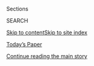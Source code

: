 <div id="app">

<div>

<div class="NYTAppHideMasthead css-1r6wvpq e1suatyy0">

<div class="section css-ui9rw0 e1suatyy2">

<div class="css-eph4ug er09x8g0">

<div class="css-6n7j50">

</div>

<span class="css-1dv1kvn">Sections</span>

<div class="css-10488qs">

<span class="css-1dv1kvn">SEARCH</span>

</div>

[Skip to content](#site-content)[Skip to site
index](#site-index)

</div>

<div class="css-10698na e1huz5gh0">

</div>

</div>

<div id="masthead-bar-one" class="section hasLinks css-15hmgas e1csuq9d3">

<div class="css-uqyvli e1csuq9d0">

</div>

<div class="css-1uqjmks e1csuq9d1">

</div>

<div class="css-9e9ivx">

[](https://myaccount.nytimes3xbfgragh.onion/auth/login?response_type=cookie&client_id=vi)

</div>

<div class="css-1bvtpon e1csuq9d2">

[Today’s Paper](https://www.nytimes3xbfgragh.onion/section/todayspaper)

</div>

</div>

</div>

</div>

<div data-aria-hidden="false">

<div id="site-content" data-role="main">

<div id="top-wrapper" class="css-15p45cc eaca97t0" type="top">

<div id="top-slug" class="css-19x0jxb eaca97t1" hidden="">

Advertisement

</div>

[Continue reading the main
story](#after-top)

<div class="ad top-wrapper" style="text-align:center;height:100%;display:block;min-height:90px">

<div id="top" class="place-ad" data-position="top" data-size-key="top">

</div>

</div>

<div id="after-top">

</div>

</div>

<div id="byline" class="section css-15h4p1b e9abtgs0">

<div class="css-1j21atc e1svk9qx1">

<div class="css-nfcc9b e1svk9qx3">

<div class="css-cnx41t">

![Portrait of Jeffery C.
Mays](https://static01.graylady3jvrrxbe.onion/images/2018/07/18/multimedia/author-jeffery-c-mays/author-jeffery-c-mays-thumbLarge.png)

</div>

<div class="css-vl9dhg e1svk9qx5">

<div class="css-1nrhkj6 e1svk9qx6">

# Jeffery C. Mays

</div>

## <span></span>

Jeffery C. Mays is a reporter on the Metro Desk who covers politics with
a focus on New York City Hall. A native of Brooklyn, he is a graduate of
Columbia University.

</div>

</div>

</div>

<div>

<div id="mid1-wrapper" class="css-1mn4oms eaca97t0" type="rank">

<div id="mid1-slug" class="css-1tag3rd eaca97t1">

Advertisement

</div>

[Continue reading the main
story](#after-mid1)

<div id="mid1" class="ad mid1-wrapper" style="text-align:center;height:100%;display:block">

</div>

<div id="after-mid1">

</div>

</div>

</div>

<div class="css-185go5a e1o5byef0">

<div class="css-15cbhtu">

  - [Latest](#stream-panel)
  - <span class="css-6n7j50">Search</span>
    <div class="control">
    <div class="label-container css-1dv1kvn">
    Search
    </div>
    <div class="css-wm4t3d">
    **<span id="clear-search-input" class="css-1dv1kvn">Clear this text
    input</span>
    </div>
    </div>
    <span class="css-1iovbfw"></span>

<div id="stream-panel" class="section css-8msx5b e1jz0cab1">

<div class="css-13mho3u">

1.  
    
    <div class="css-1cp3ece">
    
    <div class="css-1l4spti">
    
    [](/2020/07/17/nyregion/phase-4-nyc-reopen.html)
    
    <div class="css-79elbk">
    
    ![](https://static01.graylady3jvrrxbe.onion/images/2020/07/17/nyregion/17nyvirus-phase4/17nyvirus-phase4-thumbWide-v2.jpg?quality=75&auto=webp&disable=upscale)
    
    </div>
    
    ## New York City Eases Into Phase 4 of Reopening, but Indoor Limits Remain
    
    Monday brings a new stage of activity to the city, allowing some
    places to reopen outdoors, while many activities inside, like
    restaurant dining, will still be forbidden.
    
    <div class="css-1nqbnmb ea5icrr0">
    
    By <span class="css-1n7hynb">Luis Ferré-Sadurní <span>and</span>
    Jeffery C.
    Mays</span>
    
    </div>
    
    </div>
    
    <div class="css-1lc2l26 e1xfvim33">
    
    </div>
    
    </div>

2.  
    
    <div class="css-1cp3ece">
    
    <div class="css-1l4spti">
    
    [](/2020/07/16/nyregion/aoc-billionaires-tax.html)
    
    <div class="css-79elbk">
    
    ![](https://static01.graylady3jvrrxbe.onion/images/2020/07/16/nyregion/16aoc-billionairetax/16aoc-billionairetax-thumbWide.jpg?quality=75&auto=webp&disable=upscale)
    
    </div>
    
    ## Ocasio-Cortez Pushes Cuomo to Back Billionaires’ Tax
    
    Progressives want the tax to help New Yorkers hurt by the virus, but
    the governor says it could drive high earners out of state and
    damage the tax base.
    
    <div class="css-1nqbnmb ea5icrr0">
    
    By <span class="css-1n7hynb">Jeffery C. Mays <span>and</span> Jesse
    McKinley</span>
    
    </div>
    
    </div>
    
    <div class="css-1lc2l26 e1xfvim33">
    
    </div>
    
    </div>

3.  
    
    <div class="css-1cp3ece">
    
    <div class="css-1l4spti">
    
    [](/2020/06/30/nyregion/nypd-budget.html)
    
    <div class="css-79elbk">
    
    ![](https://static01.graylady3jvrrxbe.onion/images/2020/07/30/nyregion/30nycbudgetNEW2/30nycbudgetNEW2-thumbWide.jpg?quality=75&auto=webp&disable=upscale)
    
    </div>
    
    ## Nearly $1 Billion Is Shifted From Police in Budget That Pleases No One
    
    “We can’t allow folks from outside our community to lecture us about
    Black lives,” said a member of the New York City Council, opposing
    the N.Y.P.D. cuts.
    
    <div class="css-1nqbnmb ea5icrr0">
    
    By <span class="css-1n7hynb">Dana Rubinstein <span>and</span>
    Jeffery C.
    Mays</span>
    
    </div>
    
    </div>
    
    <div class="css-1lc2l26 e1xfvim33">
    
    </div>
    
    </div>

4.  
    
    <div class="css-1cp3ece">
    
    <div class="css-1l4spti">
    
    [](/2020/06/30/nyregion/ny-house-primaries.html)
    
    <div class="css-79elbk">
    
    ![](https://static01.graylady3jvrrxbe.onion/images/2020/06/29/nyregion/00nyinsurgents1/00nyinsurgents1-thumbWide-v2.jpg?quality=75&auto=webp&disable=upscale)
    
    </div>
    
    ## Insurgent Wave in New York Pushes Old Guard Democrats Aside
    
    Three insurgent candidates were poised to win their congressional
    primaries in New York, hinting at a broad directional change for the
    party.
    
    <div class="css-1nqbnmb ea5icrr0">
    
    By <span class="css-1n7hynb">Jeffery C. Mays <span>and</span> Luis
    Ferré-Sadurní</span>
    
    </div>
    
    </div>
    
    <div class="css-1lc2l26 e1xfvim33">
    
    </div>
    
    </div>

5.  
    
    <div class="css-1cp3ece">
    
    <div class="css-1l4spti">
    
    [](/2020/06/29/nyregion/nyc-budget-police.html)
    
    <div class="css-79elbk">
    
    ![](https://static01.graylady3jvrrxbe.onion/images/2020/06/29/nyregion/00nycbudget1/00nycbudget1-thumbWide.jpg?quality=75&auto=webp&disable=upscale)
    
    </div>
    
    ## De Blasio and Council, Facing Fiscal Crisis Over Virus, Agree on Budget With Big Cuts
    
    The mayor and City Council pared $1 billion in funding for the
    Police Department, but nearly half of that would come from budgetary
    sleight of hand.
    
    <div class="css-1nqbnmb ea5icrr0">
    
    By <span class="css-1n7hynb">Dana Rubinstein <span>and</span>
    Jeffery C.
    Mays</span>
    
    </div>
    
    </div>
    
    <div class="css-1lc2l26 e1xfvim33">
    
    </div>
    
    </div>

6.  
    
    <div class="css-1cp3ece">
    
    <div class="css-1l4spti">
    
    [](/2020/06/23/nyregion/voting-nyc-primary.html)
    
    <div class="css-79elbk">
    
    ![](https://static01.graylady3jvrrxbe.onion/images/2020/06/23/nyregion/23nyvoting01/23nyvoting01-thumbWide.jpg?quality=75&auto=webp&disable=upscale)
    
    </div>
    
    ## Primary Voters in New York City Face Scattered Problems
    
    New Yorkers cast their votes in a number of contested congressional
    primaries in the city’s first election during the coronavirus
    pandemic.
    
    <div class="css-1nqbnmb ea5icrr0">
    
    By <span class="css-1n7hynb">Jeffery C.
    Mays</span>
    
    </div>
    
    </div>
    
    <div class="css-1lc2l26 e1xfvim33">
    
    </div>
    
    </div>

7.  
    
    <div class="css-1cp3ece">
    
    <div class="css-1l4spti">
    
    [](/2020/06/20/nyregion/house-primaries-clarke-maloney-ny.html)
    
    <div class="css-79elbk">
    
    ![](https://static01.graylady3jvrrxbe.onion/images/2020/06/20/nyregion/20nyprimary-incumbents/20nyprimary-incumbents-thumbWide.jpg?quality=75&auto=webp&disable=upscale)
    
    </div>
    
    ## ‘This Is a Change Election’: Will 2 Entrenched House Members Fall?
    
    Two candidates who lost to incumbent members of Congress in 2018 are
    back. An altered political landscape may give them a lift this time.
    
    <div class="css-1nqbnmb ea5icrr0">
    
    By <span class="css-1n7hynb">Jeffery C.
    Mays</span>
    
    </div>
    
    </div>
    
    <div class="css-1lc2l26 e1xfvim33">
    
    </div>
    
    </div>

8.  
    
    <div class="css-1cp3ece">
    
    <div class="css-1l4spti">
    
    [](/2020/06/19/nyregion/fireworks-every-night-nyc.html)
    
    <div class="css-79elbk">
    
    ![](https://static01.graylady3jvrrxbe.onion/images/2020/06/19/nyregion/00nyfireworks/00nyfireworks-thumbWide-v2.jpg?quality=75&auto=webp&disable=upscale)
    
    </div>
    
    ## New Woe for a Jittery N.Y.C.: Illegal Fireworks Going Off All Night
    
    The city received 1,737 fireworks complaints in the first half of
    June, 80 times as many as it got in the same period last year.
    
    <div class="css-1nqbnmb ea5icrr0">
    
    By <span class="css-1n7hynb">Corey Kilgannon <span>and</span>
    Juliana
    Kim</span>
    
    </div>
    
    </div>
    
    <div class="css-1lc2l26 e1xfvim33">
    
    </div>
    
    </div>

9.  
    
    <div class="css-1cp3ece">
    
    <div class="css-1l4spti">
    
    [](/2020/06/12/nyregion/de-blasio-blacks-protest.html)
    
    <div class="css-79elbk">
    
    ![](https://static01.graylady3jvrrxbe.onion/images/2020/06/11/nyregion/00nyunrest-deblasio-1/merlin_173206641_68412109-752c-49ca-9eb9-cbfcf10fc9ee-thumbWide.jpg?quality=75&auto=webp&disable=upscale)
    
    </div>
    
    ## ‘We Want to See Action’: Why Black Supporters Are Deserting de Blasio
    
    They say the mayor has benefited politically from pledges to
    overhaul the Police Department, but has failed to deliver meaningful
    change.
    
    <div class="css-1nqbnmb ea5icrr0">
    
    By <span class="css-1n7hynb">Jeffery C.
    Mays</span>
    
    </div>
    
    </div>
    
    <div class="css-1lc2l26 e1xfvim33">
    
    </div>
    
    </div>

10. 
    
    <div class="css-1cp3ece">
    
    <div class="css-1l4spti">
    
    [](/2020/06/08/nyregion/floyd-protests-police-reform.html)
    
    <div class="css-79elbk">
    
    ![](https://static01.graylady3jvrrxbe.onion/images/2020/06/08/nyregion/08nyunrest-lawchanges/08nyunrest-lawchanges-thumbWide.jpg?quality=75&auto=webp&disable=upscale)
    
    </div>
    
    ## Defying Police Unions, New York Lawmakers Ban Chokeholds
    
    Legislators, responding to protests over the death of George Floyd,
    are approving a package of bills aimed at police misconduct.
    
    <div class="css-1nqbnmb ea5icrr0">
    
    By <span class="css-1n7hynb">Luis Ferré-Sadurní, Jeffery C. Mays
    <span>and</span> Ashley Southall</span>
    
    </div>
    
    </div>
    
    <div class="css-1lc2l26 e1xfvim33">
    
    </div>
    
    </div>

<div class="css-13mho3u">

<div class="css-1t62hi8">

<div class="css-1stvaey">

Show
More

<div>

<div style="border:0;clip:rect(0 0 0 0);height:1px;margin:-1px;overflow:hidden;white-space:nowrap;padding:0;width:1px;position:absolute" data-role="log" data-aria-live="assertive">

</div>

<div style="border:0;clip:rect(0 0 0 0);height:1px;margin:-1px;overflow:hidden;white-space:nowrap;padding:0;width:1px;position:absolute" data-role="log" data-aria-live="assertive">

</div>

<div style="border:0;clip:rect(0 0 0 0);height:1px;margin:-1px;overflow:hidden;white-space:nowrap;padding:0;width:1px;position:absolute" data-role="log" data-aria-live="polite">

</div>

<div style="border:0;clip:rect(0 0 0 0);height:1px;margin:-1px;overflow:hidden;white-space:nowrap;padding:0;width:1px;position:absolute" data-role="log" data-aria-live="polite">

</div>

</div>

</div>

</div>

</div>

</div>

<div class="css-g6hk37 supplemental">

<div id="mid2-wrapper" class="css-10wkyv7 eaca97t0" type="lede">

<div id="mid2-slug" class="css-1tag3rd eaca97t1">

Advertisement

</div>

[Continue reading the main
story](#after-mid2)

<div id="mid2" class="ad mid2-wrapper" style="text-align:center;height:100%;display:block;min-height:250px">

</div>

<div id="after-mid2">

</div>

</div>

## Follow Elsewhere

<div class="module-body">

  - [**<span data-aria-hidden="true">JeffCMays</span><span class="css-1dv1kvn">twitter
    page for JeffCMays</span>](https://twitter.com/JeffCMays)

</div>

</div>

</div>

</div>

</div>

</div>

</div>

## Site Index

<div>

</div>

## Site Information Navigation

  - [© <span>2020</span> <span>The New York Times
    Company</span>](https://help.nytimes3xbfgragh.onion/hc/en-us/articles/115014792127-Copyright-notice)

<!-- end list -->

  - [NYTCo](https://www.nytco.com/)
  - [Contact
    Us](https://help.nytimes3xbfgragh.onion/hc/en-us/articles/115015385887-Contact-Us)
  - [Work with us](https://www.nytco.com/careers/)
  - [Advertise](https://nytmediakit.com/)
  - [T Brand Studio](http://www.tbrandstudio.com/)
  - [Your Ad
    Choices](https://www.nytimes3xbfgragh.onion/privacy/cookie-policy#how-do-i-manage-trackers)
  - [Privacy](https://www.nytimes3xbfgragh.onion/privacy)
  - [Terms of
    Service](https://help.nytimes3xbfgragh.onion/hc/en-us/articles/115014893428-Terms-of-service)
  - [Terms of
    Sale](https://help.nytimes3xbfgragh.onion/hc/en-us/articles/115014893968-Terms-of-sale)
  - [Site
    Map](https://spiderbites.nytimes3xbfgragh.onion)
  - [Help](https://help.nytimes3xbfgragh.onion/hc/en-us)
  - [Subscriptions](https://www.nytimes3xbfgragh.onion/subscription?campaignId=37WXW)

</div>

</div>
